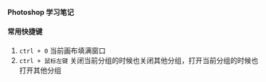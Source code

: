 #### Photoshop 学习笔记


#### 常用快捷键

1. ``ctrl + 0`` 当前画布填满窗口
2. ``ctrl + 鼠标左键`` 关闭当前分组的时候也关闭其他分组，打开当前分组的时候也打开其他分组
